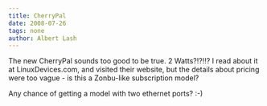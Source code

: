 ```yaml
---
title: CherryPal
date: 2008-07-26
tags: none
author: Albert Lash
---
```

The new CherryPal sounds too good to be true. 2 Watts?!?!!? I read about it at LinuxDevices.com, and visited their website, but the details about pricing were too vague - is this a Zonbu-like subscription model?

Any chance of getting a model with two ethernet ports? :-)

